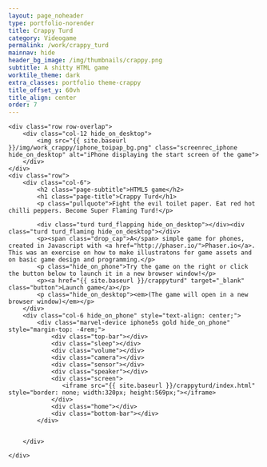 ```yaml
---
layout: page_noheader
type: portfolio-norender
title: Crappy Turd
category: Videogame
permalink: /work/crappy_turd
mainnav: hide
header_bg_image: /img/thumbnails/crappy.png
subtitle: A shitty HTML game 
worktile_theme: dark
extra_classes: portfolio theme-crappy
title_offset_y: 60vh
title_align: center
order: 7
---
```


<div class="wrapper">	

	<div class="row row-overlap">
		<div class="col-12 hide_on_desktop">
			<img src="{{ site.baseurl }}/img/work_crappy/iphone_toipap_bg.png" class="screenrec_iphone hide_on_desktop" alt="iPhone displaying the start screen of the game">
		</div>
	</div>
	<div class="row">
		<div class="col-6">		
			<h2 class="page-subtitle">HTML5 game</h2>
			<h1 class="page-title">Crappy Turd</h1>
			<p class="pullquote">Fight the evil toilet paper. Eat red hot chilli peppers. Become Super Flaming Turd!</p>
			
			<div class="turd turd_flapping hide_on_desktop"></div><div class="turd turd_flaming hide_on_desktop"></div>
			<p><span class="drop_cap">A</span> simple game for phones, created in Javascript with <a href="http://phaser.io/">Phaser.io</a>. This was an exercise on how to make illustratons for game assets and on basic game design and programming.</p>
			<p class="hide_on_phone">Try the game on the right or click the button below to launch it in a new browser window!</p>
			<p><a href="{{ site.baseurl }}/crappyturd" target="_blank" class="button">Launch game</a></p> 
			<p class="hide_on_desktop"><em>(The game will open in a new browser window)</em></p>	
		</div>			
		<div class="col-6 hide_on_phone" style="text-align: center;">					
			<div class="marvel-device iphone5s gold hide_on_phone" style="margin-top: -4rem;">
			    <div class="top-bar"></div>
			    <div class="sleep"></div>
			    <div class="volume"></div>
			    <div class="camera"></div>
			    <div class="sensor"></div>
			    <div class="speaker"></div>
			    <div class="screen">
			       <iframe src="{{ site.baseurl }}/crappyturd/index.html" style="border: none; width:320px; height:569px;"></iframe>
			    </div>
			    <div class="home"></div>
			    <div class="bottom-bar"></div>
			</div>

										
		</div>
			
	</div>

	

</div>